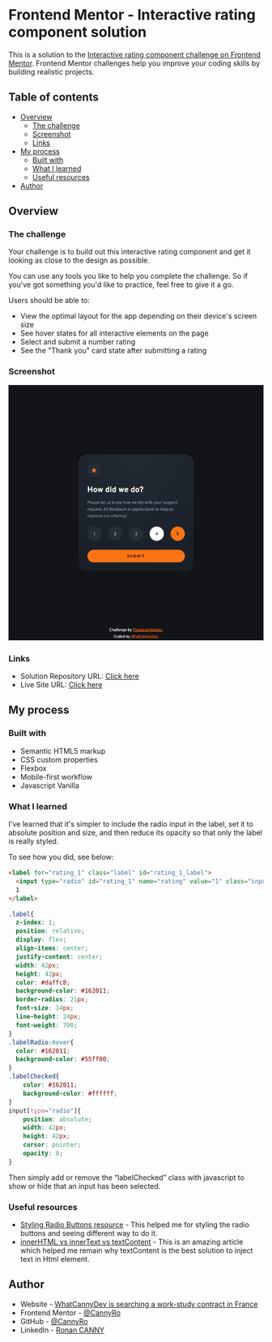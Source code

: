 # Frontend Mentor - Interactive rating component solution

This is a solution to the [Interactive rating component challenge on Frontend Mentor](https://www.frontendmentor.io/challenges/interactive-rating-component-koxpeBUmI). Frontend Mentor challenges help you improve your coding skills by building realistic projects. 

## Table of contents

- [Overview](#overview)
  - [The challenge](#the-challenge)
  - [Screenshot](#screenshot)
  - [Links](#links)
- [My process](#my-process)
  - [Built with](#built-with)
  - [What I learned](#what-i-learned)
  - [Useful resources](#useful-resources)
- [Author](#author)

## Overview

### The challenge

Your challenge is to build out this interactive rating component and get it looking as close to the design as possible.

You can use any tools you like to help you complete the challenge. So if you've got something you'd like to practice, feel free to give it a go.

Users should be able to:

- View the optimal layout for the app depending on their device's screen size
- See hover states for all interactive elements on the page
- Select and submit a number rating
- See the "Thank you" card state after submitting a rating

### Screenshot

![](./screenshot.jpg)


### Links

- Solution Repository URL: [Click here](https://github.com/CannyRo/FrontendMentor_InteractiveRatingComponent_koxpeBUmI)
- Live Site URL: [Click here](https://cannyro.github.io/FrontendMentor_InteractiveRatingComponent_koxpeBUmI/)

## My process

### Built with

- Semantic HTML5 markup
- CSS custom properties
- Flexbox
- Mobile-first workflow
- Javascript Vanilla

### What I learned

I've learned that it's simpler to include the radio input in the label, set it to absolute position and size, and then reduce its opacity so that only the label is really styled.

To see how you did, see below:

```html
<label for="rating_1" class="label" id="rating_1_label">
  <input type="radio" id="rating_1" name="rating" value="1" class="input_radio"/>
  1
</label>
```
```css
.label{
  z-index: 1;
  position: relative;
  display: flex;
  align-items: center;
  justify-content: center;
  width: 42px;
  height: 42px;
  color: #daffc8;
  background-color: #162011;
  border-radius: 21px;
  font-size: 14px;
  line-height: 24px;
  font-weight: 700;
}
.labelRadio:hover{
  color: #162011;
  background-color: #55ff00;
}
.labelChecked{
    color: #162011;
    background-color: #ffffff;
}
input[type="radio"]{
    position: absolute;
    width: 42px;
    height: 42px;
    cursor: pointer;
    opacity: 0;
}
```

Then simply add or remove the “labelChecked” class with javascript to show or hide that an input has been selected.


### Useful resources

- [Styling Radio Buttons resource](https://www.sliderrevolution.com/resources/styling-radio-buttons/) - This helped me for styling the radio buttons and seeing different way to do it.
- [innerHTML vs innerText vs textContent](https://www.freecodecamp.org/news/innerhtml-vs-innertext-vs-textcontent/) - This is an amazing article which helped me remain why textContent is the best solution to inject text in Html element.

## Author

- Website - [WhatCannyDev is searching a work-study contract in France](https://cannyro.github.io/hire_mr_canny/en)
- Frontend Mentor - [@CannyRo](https://www.frontendmentor.io/profile/CannyRo)
- GitHub - [@CannyRo](https://github.com/CannyRo)
- LinkedIn - [Ronan CANNY](https://www.linkedin.com/in/ronan-canny-b29443277/)
